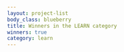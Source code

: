 ```yaml
---
layout: project-list
body_class: blueberry
title: Winners in the LEARN category
winners: true
category: learn
---
```

